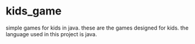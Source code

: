 # kids_game
simple games for kids in java.
these are the games designed for kids.
the language used in this project is java.
